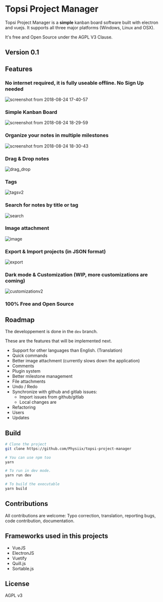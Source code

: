 # Topsi Project Manager
Topsi Project Manager is a **simple** kanban board software built with electron and vuejs. It supports all three major platforms (Windows, Linux and OSX).

It's free and Open Source under the AGPL V3 Clause.

## Version 0.1

## Features
### **No** internet required, it is fully useable offline. **No** Sign Up needed
![screenshot from 2018-08-24 17-40-57](https://user-images.githubusercontent.com/2964165/44611105-6e920e00-a7cd-11e8-99d3-fa9d172e1fd7.png)

### Simple Kanban Board
![screenshot from 2018-08-24 18-29-59](https://user-images.githubusercontent.com/2964165/44611113-7b166680-a7cd-11e8-8909-077bd7ec87c7.png) 

### Organize your notes in multiple milestones
![screenshot from 2018-08-24 18-30-43](https://user-images.githubusercontent.com/2964165/44611155-ad27c880-a7cd-11e8-89fa-acf0dea717cb.png)

### Drag & Drop notes
![drag_drop](https://user-images.githubusercontent.com/2964165/44611998-c1ba8f80-a7d2-11e8-9675-30ac9bc203e4.gif)

### Tags
![tagsv2](https://user-images.githubusercontent.com/2964165/44611830-b6b32f80-a7d1-11e8-91d3-66175c503978.gif)

### Search for notes by title or tag
![search](https://user-images.githubusercontent.com/2964165/44611789-63d97800-a7d1-11e8-9410-cef3776b779b.gif)

### Image attachment
![image](https://user-images.githubusercontent.com/2964165/44611858-de09fc80-a7d1-11e8-90a1-f0b3a695e108.gif)

### Export & Import projects (in JSON format)
![export](https://user-images.githubusercontent.com/2964165/44611163-b87af400-a7cd-11e8-8364-1424e3d24682.png)

### Dark mode & Customization (WIP, more customizations are coming)
![customizationv2](https://user-images.githubusercontent.com/2964165/44612138-e95e2780-a7d3-11e8-84b5-96533faf9888.gif)

### 100% Free and Open Source

## Roadmap
The developpement is done in the `dev` branch.

These are the features that will be implemented next. 
- Support for other languages than English. (Translation)
- Quick commands
- Better image attachment (currently slows down the application)
- Comments
- Plugin system
- Better milestone management
- File attachments
- Undo / Redo
- Synchronize with github and gitlab issues: 
	- Import issues from github/gitlab
	- Local changes are 
- Refactoring
- Users
- Updates

## Build
```bash
# Clone the project
git clone https://github.com/Physiix/topsi-project-manager

# You can use npm too
yarn

# To run in dev mode.
yarn run dev

# To build the executable
yarn build
```

## Contributions
All contributions are welcome: Typo correction, translation, reporting bugs, code contribution, documentation. 

## Frameworks used in this projects
- VueJS
- ElectronJS
- Vuetify
- Quill.js
- Sortable.js

## License
AGPL v3